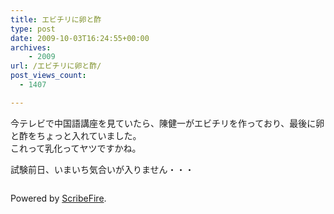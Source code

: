 ```yaml
---
title: エビチリに卵と酢
type: post
date: 2009-10-03T16:24:55+00:00
archives:
    - 2009
url: /エビチリに卵と酢/
post_views_count:
  - 1407

---
```

今テレビで中国語講座を見ていたら、陳健一がエビチリを作っており、最後に卵と酢をちょっと入れていました。  
これって乳化ってヤツですかね。

試験前日、いまいち気合いが入りません・・・



<div class="zemanta-pixie">
  <img class="zemanta-pixie-img" alt="" src="https://i1.wp.com/img.zemanta.com/pixy.gif" data-recalc-dims="1" />
</div>

<p class="scribefire-powered">
  Powered by <a href="http://www.scribefire.com/">ScribeFire</a>.
</p>